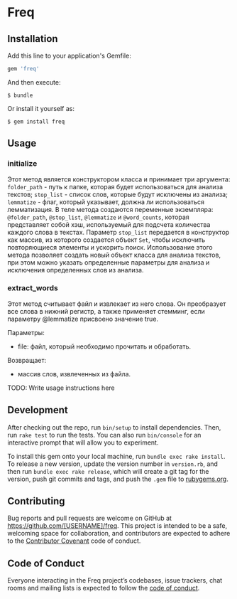 # Freq

## Installation

Add this line to your application's Gemfile:

```ruby
gem 'freq'
```

And then execute:

    $ bundle

Or install it yourself as:

    $ gem install freq

## Usage
### initialize
Этот метод является конструктором класса и принимает три аргумента: `folder_path` - путь к папке, которая будет использоваться для анализа текстов; `stop_list` - список слов, которые будут исключены из анализа; `lemmatize` - флаг, который указывает, должна ли использоваться лемматизация.
В теле метода создаются переменные экземпляра: `@folder_path`, `@stop_list`, `@lemmatize` и `@word_counts`, которая представляет собой хэш, используемый для подсчета количества каждого слова в текстах. Параметр `stop_list` передается в конструктор как массив, из которого создается объект `Set`, чтобы исключить повторяющиеся элементы и ускорить поиск.
Использование этого метода позволяет создать новый объект класса для анализа текстов, при этом можно указать определенные параметры для анализа и исключения определенных слов из анализа.

### extract_words
Этот метод считывает файл и извлекает из него слова. Он преобразует все слова в нижний регистр, а также применяет стемминг, если параметру @lemmatize присвоено значение true.

Параметры:
- file: файл, который необходимо прочитать и обработать.

Возвращает: 
- массив слов, извлеченных из файла.

TODO: Write usage instructions here

## Development

After checking out the repo, run `bin/setup` to install dependencies. Then, run `rake test` to run the tests. You can also run `bin/console` for an interactive prompt that will allow you to experiment.

To install this gem onto your local machine, run `bundle exec rake install`. To release a new version, update the version number in `version.rb`, and then run `bundle exec rake release`, which will create a git tag for the version, push git commits and tags, and push the `.gem` file to [rubygems.org](https://rubygems.org).

## Contributing

Bug reports and pull requests are welcome on GitHub at https://github.com/[USERNAME]/freq. This project is intended to be a safe, welcoming space for collaboration, and contributors are expected to adhere to the [Contributor Covenant](http://contributor-covenant.org) code of conduct.

## Code of Conduct

Everyone interacting in the Freq project’s codebases, issue trackers, chat rooms and mailing lists is expected to follow the [code of conduct](https://github.com/[USERNAME]/freq/blob/master/CODE_OF_CONDUCT.md).
